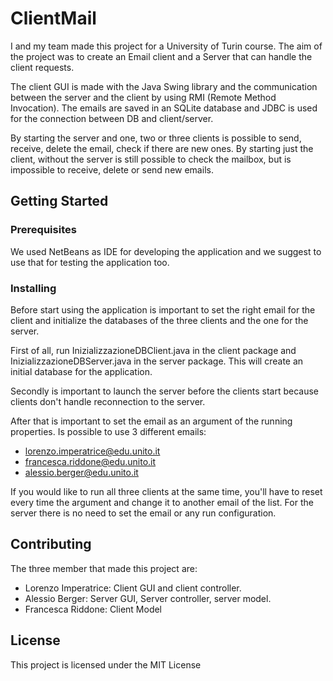 # ClientMail

I and my team made this project for a University of Turin course. The aim of the project was to create an Email client and
a Server that can handle the client requests.

The client GUI is made with the Java Swing library and the communication between the server and the client by
using RMI (Remote Method Invocation). The emails are saved in an SQLite database and JDBC is used for the connection
between DB and client/server.

By starting the server and one, two or three clients is
possible to send, receive, delete the email, check if there are new ones. By starting just the client, without
the server is still possible to check the mailbox, but is impossible to receive, delete or send new emails. 

## Getting Started

### Prerequisites

We used NetBeans as IDE for developing the application and we suggest to use that for testing the application too.

### Installing

Before start using the application is important to set the right email for the client and initialize the databases of the three clients and the one for the server.

First of all, run InizializzazioneDBClient.java in the client package and InizializzazioneDBServer.java in the server package. This will create an initial database for the application.

Secondly is important to launch the server before the clients start because clients don't handle reconnection to the server.

After that is important to set the email as an argument of the running properties. Is possible to use 3 different emails:

* lorenzo.imperatrice@edu.unito.it
* francesca.riddone@edu.unito.it
* alessio.berger@edu.unito.it

If you would like to run all three clients at the same time, you'll have to reset every time the argument and change it to another email of the list.
For the server there is no need to set the email or any run configuration.

## Contributing

The three member that made this project are:

* Lorenzo Imperatrice: Client GUI and client controller.
* Alessio Berger: Server GUI, Server controller, server model.
* Francesca Riddone: Client Model

## License

This project is licensed under the MIT License
